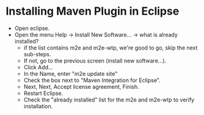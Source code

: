 # Installing Maven Plugin in Eclipse
- Open eclipse.
- Open the menu Help -> Install New Software... -> what is already installed? 
    - if the list contains m2e and m2e-wtp, we're good to go, skip the next sub-steps.
    - If not, go to the previous screen (install new software...).
    - Click Add...
    - In the Name, enter "m2e update site"
    - Check the box next to "Maven Integration for Eclipse".
    - Next, Next, Accept license agreement, Finish.
    - Restart Eclipse.
    - Check the "already installed" list for the m2e and m2e-wtp to verify installation.